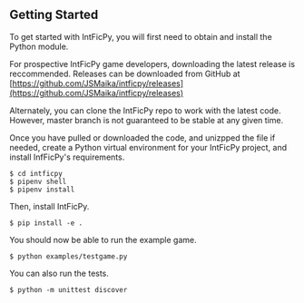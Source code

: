 Getting Started
---

To get started with IntFicPy, you will first need to obtain and install the Python
module.

For prospective IntFicPy game developers, downloading the latest release is
reccommended. Releases can be downloaded from GitHub at
[https://github.com/JSMaika/intficpy/releases](https://github.com/JSMaika/intficpy/releases)

Alternately, you can clone the IntFicPy repo to work with the latest code. However,
master branch is not guaranteed to be stable at any given time.

Once you have pulled or downloaded the code, and unizpped the file if needed, create
a Python virtual environment for your IntFicPy project, and install InfFicPy's
requirements.

```
$ cd intficpy
$ pipenv shell
$ pipenv install
```

Then, install IntFicPy.

```
$ pip install -e .
```

You should now be able to run the example game.
```
$ python examples/testgame.py
```

You can also run the tests.
```
$ python -m unittest discover
```
